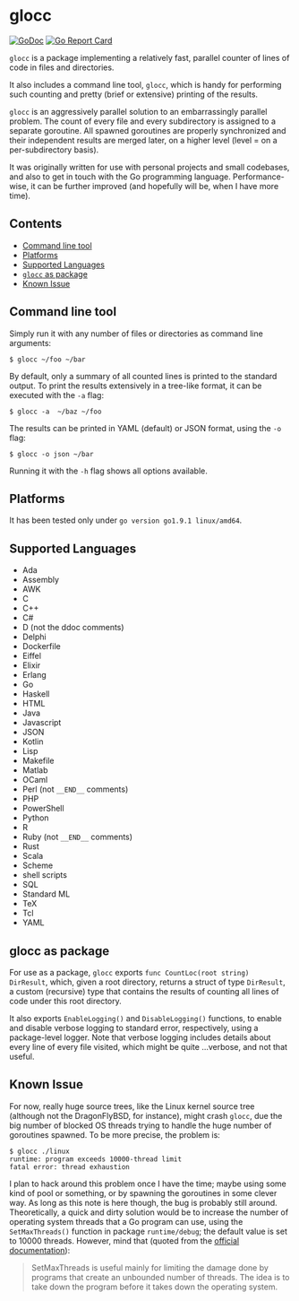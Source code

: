 # glocc

[![GoDoc](https://godoc.org/github.com/ckatsak/glocc?status.png)](https://godoc.org/github.com/ckatsak/glocc)
[![Go Report Card](https://goreportcard.com/badge/github.com/ckatsak/glocc)](https://goreportcard.com/badge/github.com/ckatsak/glocc)

`glocc` is a package implementing a relatively fast, parallel counter of lines
of code in files and directories.

It also includes a command line tool, `glocc`, which is handy for performing
such counting and pretty (brief or extensive) printing of the results.

`glocc` is an aggressively parallel solution to an embarrassingly parallel
problem. The count of every file and every subdirectory is assigned to a
separate goroutine. All spawned goroutines are properly synchronized and their
independent results are merged later, on a higher level (level = on a
per-subdirectory basis).

It was originally written for use with personal projects and small codebases,
and also to get in touch with the Go programming language.
Performance-wise, it can be further improved (and hopefully will be, when I
have more time).

## Contents

- [Command line tool](#command-line-tool)
- [Platforms](#platforms)
- [Supported Languages](#supported-languages)
- [`glocc` as package](#glocc-as-package)
- [Known Issue](#known-issues)

## Command line tool <a name="command-line-tool"></a>

Simply run it with any number of files or directories as command line
arguments:
```text
$ glocc ~/foo ~/bar
```

By default, only a summary of all counted lines is printed to the standard
output. To print the results extensively in a tree-like format, it can be
executed with the `-a` flag:
```text
$ glocc -a  ~/baz ~/foo
```

The results can be printed in YAML (default) or JSON format, using the `-o`
flag:
```text
$ glocc -o json ~/bar
```

Running it with the `-h` flag shows all options available.

## Platforms <a name="platforms"></a>

It has been tested only under `go version go1.9.1 linux/amd64`.

## Supported Languages <a name="supported-languages"></a>

- Ada
- Assembly
- AWK
- C
- C++
- C#
- D (not the ddoc comments)
- Delphi
- Dockerfile
- Eiffel
- Elixir
- Erlang
- Go
- Haskell
- HTML
- Java
- Javascript
- JSON
- Kotlin
- Lisp
- Makefile
- Matlab
- OCaml
- Perl (not `__END__` comments)
- PHP
- PowerShell
- Python
- R
- Ruby (not `__END__` comments)
- Rust
- Scala
- Scheme
- shell scripts
- SQL
- Standard ML
- TeX
- Tcl
- YAML

## glocc as package <a name="glocc-as-package"></a>

For use as a package, `glocc` exports `func CountLoc(root string) DirResult`,
which, given a root directory, returns a struct of type `DirResult`, a
custom (recursive) type that contains the results of counting all lines of
code under this root directory.

It also exports `EnableLogging()` and `DisableLogging()` functions, to enable
and disable verbose logging to standard error, respectively, using a
package-level logger.
Note that verbose logging includes details about every line of every file
visited, which might be quite ...verbose, and not that useful.

## Known Issue <a name="known-issues"></a>

For now, really huge source trees, like the Linux kernel source tree (although
not the DragonFlyBSD, for instance), might crash `glocc`, due the big number of
blocked OS threads trying to handle the huge number of goroutines spawned. To
be more precise, the problem is:

```text
$ glocc ./linux
runtime: program exceeds 10000-thread limit
fatal error: thread exhaustion
```

I plan to hack around this problem once I have the time; maybe using some kind
of pool or something, or by spawning the goroutines in some clever way.
As long as this note is here though, the bug is probably still around.
Theoretically, a quick and dirty solution would be to increase the number of
operating system threads that a Go program can use, using the `SetMaxThreads()`
function in package `runtime/debug`; the default value is set to 10000 threads.
However, mind that (quoted from the
[official documentation](https://golang.org/pkg/runtime/debug/#SetMaxThreads)):

> SetMaxThreads is useful mainly for limiting the damage done by programs
> that create an unbounded number of threads. The idea is to take down
> the program before it takes down the operating system.
